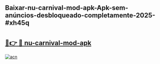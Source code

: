 ## Baixar-nu-carnival-mod-apk-Apk-sem-anúncios-desbloqueado-completamente-2025-#xh45q

# <h2><a href="https://ainizakaria.my?title=nu-carnival-mod-apk&ref=20M">🔗👉 🔴 nu-carnival-mod-apk</a></h2>

[![acn](https://github.com/user-attachments/assets/0f9c940e-d8b0-45ae-aac7-cd30a18b3e1c)](https://ainizakaria.my?title=nu-carnival-mod-apk&ref=20M)

